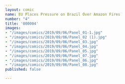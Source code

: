 ```yaml
---
layout: comic
name: EU Places Pressure on Brazil Over Amazon Fires
number: "4"
title: '000004'
images:
- "/images/comics/2019/09/06/Panel_01-1.jpg"
- "/images/comics/2019/09/06/Panel_02 (1).jpg"
- "/images/comics/2019/09/06/Panel_03.jpg"
- "/images/comics/2019/09/06/Panel_04.jpg"
- "/images/comics/2019/09/06/Panel_05.jpg"
- "/images/comics/2019/09/06/Panel_07.jpg"
- "/images/comics/2019/09/06/Panel_06.jpg"
- "/images/comics/2019/09/06/Panel_08.jpg"
published: false

---
```

